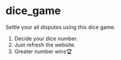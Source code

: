 # dice_game
Settle your all disputes using this dice game.

1. Decide your dice number.
2. Just refresh the website.
3. Greater number wins🏆

